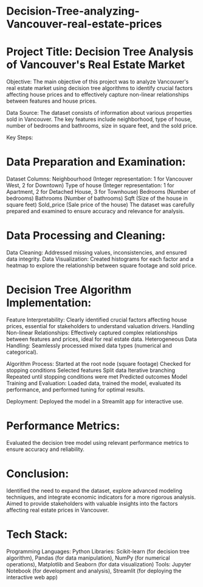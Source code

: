 # Decision-Tree-analyzing-Vancouver-real-estate-prices
# Project Title: Decision Tree Analysis of Vancouver's Real Estate Market

Objective: The main objective of this project was to analyze Vancouver's real estate market using decision tree algorithms to identify crucial factors affecting house prices and to effectively capture non-linear relationships between features and house prices.

Data Source: The dataset consists of information about various properties sold in Vancouver. The key features include neighborhood, type of house, number of bedrooms and bathrooms, size in square feet, and the sold price.

Key Steps:
# Data Preparation and Examination:
Dataset Columns:
Neighbourhood (Integer representation: 1 for Vancouver West, 2 for Downtown)
Type of house (Integer representation: 1 for Apartment, 2 for Detached House, 3 for Townhouse)
Bedrooms (Number of bedrooms)
Bathrooms (Number of bathrooms)
Sqft (Size of the house in square feet)
Sold_price (Sale price of the house)
The dataset was carefully prepared and examined to ensure accuracy and relevance for analysis.

# Data Processing and Cleaning:
Data Cleaning: Addressed missing values, inconsistencies, and ensured data integrity.
Data Visualization: Created histograms for each factor and a heatmap to explore the relationship between square footage and sold price.

# Decision Tree Algorithm Implementation:
Feature Interpretability: Clearly identified crucial factors affecting house prices, essential for stakeholders to understand valuation drivers.
Handling Non-linear Relationships: Effectively captured complex relationships between features and prices, ideal for real estate data.
Heterogeneous Data Handling: Seamlessly processed mixed data types (numerical and categorical).

Algorithm Process:
Started at the root node (square footage)
Checked for stopping conditions
Selected features
Split data
Iterative branching
Repeated until stopping conditions were met
Predicted outcomes
Model Training and Evaluation: Loaded data, trained the model, evaluated its performance, and performed tuning for optimal results.

Deployment: Deployed the model in a Streamlit app for interactive use.

# Performance Metrics:
Evaluated the decision tree model using relevant performance metrics to ensure accuracy and reliability.

# Conclusion:
Identified the need to expand the dataset, explore advanced modeling techniques, and integrate economic indicators for a more rigorous analysis.
Aimed to provide stakeholders with valuable insights into the factors affecting real estate prices in Vancouver.

# Tech Stack:
Programming Languages: Python
Libraries: Scikit-learn (for decision tree algorithm), Pandas (for data manipulation), NumPy (for numerical operations), Matplotlib and Seaborn (for data visualization)
Tools: Jupyter Notebook (for development and analysis), Streamlit (for deploying the interactive web app)
